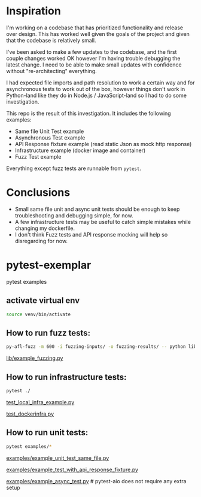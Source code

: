 # Inspiration

I'm working on a codebase that has prioritized functionality and release over design. This has worked well given the goals of the project and given that the codebase is relatively small.

I've been asked to make a few updates to the codebase, and the first couple changes worked OK however I'm having trouble debugging the latest change. I need to be able to make small updates with confidence without "re-architecting" everything.

I had expected file imports and path resolution to work a certain way and for asynchronous tests to work out of the box, however things don't work in Python-land like they do in Node.js / JavaScript-land so I had to do some investigation.

This repo is the result of this investigation. It includes the following examples:
- Same file Unit Test example
- Asynchronous Test example
- API Response fixture example (read static Json as mock http response)
- Infrastructure example (docker image and container)
- Fuzz Test example

Everything except fuzz tests are runnable from `pytest`.

# Conclusions
- Small same file unit and async unit tests should be enough to keep troubleshooting and debugging simple, for now.
- A few infrastructure tests may be useful to catch simple mistakes while changing my dockerfile.
- I don't think Fuzz tests and API response mocking will help so disregarding for now.

# pytest-exemplar

pytest examples

## activate virtual env
```sh
source venv/bin/activate
```

## How to run fuzz tests:

```sh
py-afl-fuzz -m 600 -i fuzzing-inputs/ -o fuzzing-results/ -- python lib/example_fuzzing.py @@
```

[lib/example_fuzzing.py](lib/example_fuzzing.py)


## How to run infrastructure tests:

```sh
pytest ./
```

[test_local_infra_example.py](test_local_infra_example.py)

[test_dockerinfra.py](test_dockerinfra.py)


## How to run unit tests:

```sh
pytest examples/*
```

[examples/example_unit_test_same_file.py](examples/example_unit_test_same_file.py)

[examples/example_test_with_api_response_fixture.py](examples/example_test_with_api_response_fixture.py)

[examples/example_async_test.py](examples/example_async_test.py) # pytest-aio does not require any extra setup

